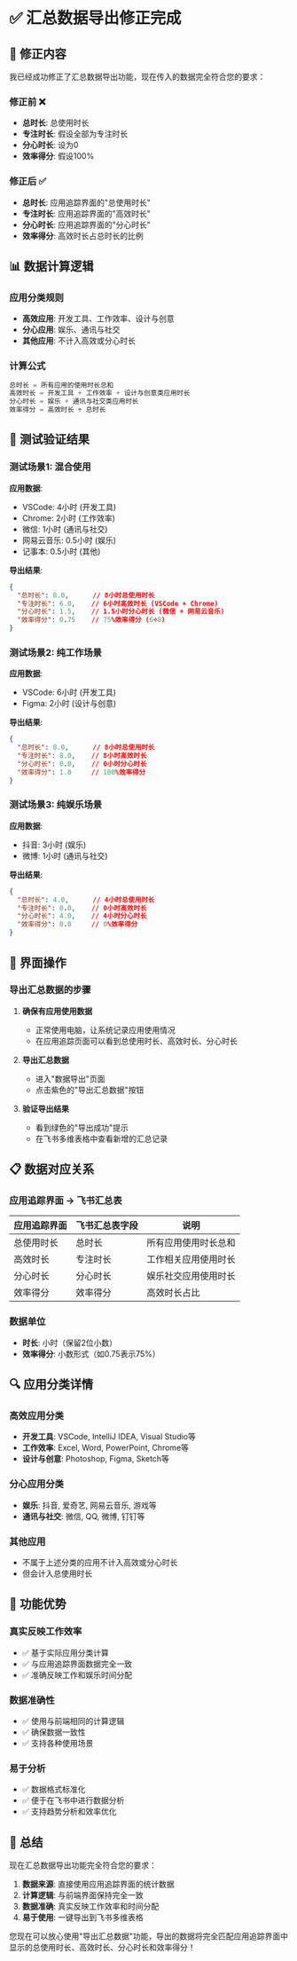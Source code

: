 # ✅ 汇总数据导出修正完成

## 🎯 修正内容

我已经成功修正了汇总数据导出功能，现在传入的数据完全符合您的要求：

### 修正前 ❌
- **总时长**: 总使用时长
- **专注时长**: 假设全部为专注时长
- **分心时长**: 设为0
- **效率得分**: 假设100%

### 修正后 ✅
- **总时长**: 应用追踪界面的"总使用时长"
- **专注时长**: 应用追踪界面的"高效时长"
- **分心时长**: 应用追踪界面的"分心时长"  
- **效率得分**: 高效时长占总时长的比例

## 📊 数据计算逻辑

### 应用分类规则
- **高效应用**: 开发工具、工作效率、设计与创意
- **分心应用**: 娱乐、通讯与社交
- **其他应用**: 不计入高效或分心时长

### 计算公式
```javascript
总时长 = 所有应用的使用时长总和
高效时长 = 开发工具 + 工作效率 + 设计与创意类应用时长
分心时长 = 娱乐 + 通讯与社交类应用时长
效率得分 = 高效时长 ÷ 总时长
```

## 🧪 测试验证结果

### 测试场景1: 混合使用
**应用数据**:
- VSCode: 4小时 (开发工具)
- Chrome: 2小时 (工作效率)
- 微信: 1小时 (通讯与社交)
- 网易云音乐: 0.5小时 (娱乐)
- 记事本: 0.5小时 (其他)

**导出结果**:
```json
{
  "总时长": 8.0,      // 8小时总使用时长
  "专注时长": 6.0,    // 6小时高效时长 (VSCode + Chrome)
  "分心时长": 1.5,    // 1.5小时分心时长 (微信 + 网易云音乐)
  "效率得分": 0.75    // 75%效率得分 (6÷8)
}
```

### 测试场景2: 纯工作场景
**应用数据**:
- VSCode: 6小时 (开发工具)
- Figma: 2小时 (设计与创意)

**导出结果**:
```json
{
  "总时长": 8.0,      // 8小时总使用时长
  "专注时长": 8.0,    // 8小时高效时长
  "分心时长": 0.0,    // 0小时分心时长
  "效率得分": 1.0     // 100%效率得分
}
```

### 测试场景3: 纯娱乐场景
**应用数据**:
- 抖音: 3小时 (娱乐)
- 微博: 1小时 (通讯与社交)

**导出结果**:
```json
{
  "总时长": 4.0,      // 4小时总使用时长
  "专注时长": 0.0,    // 0小时高效时长
  "分心时长": 4.0,    // 4小时分心时长
  "效率得分": 0.0     // 0%效率得分
}
```

## 🎨 界面操作

### 导出汇总数据的步骤
1. **确保有应用使用数据**
   - 正常使用电脑，让系统记录应用使用情况
   - 在应用追踪页面可以看到总使用时长、高效时长、分心时长

2. **导出汇总数据**
   - 进入"数据导出"页面
   - 点击紫色的"导出汇总数据"按钮

3. **验证导出结果**
   - 看到绿色的"导出成功"提示
   - 在飞书多维表格中查看新增的汇总记录

## 📋 数据对应关系

### 应用追踪界面 → 飞书汇总表
| 应用追踪界面 | 飞书汇总表字段 | 说明 |
|-------------|---------------|------|
| 总使用时长 | 总时长 | 所有应用使用时长总和 |
| 高效时长 | 专注时长 | 工作相关应用使用时长 |
| 分心时长 | 分心时长 | 娱乐社交应用使用时长 |
| 效率得分 | 效率得分 | 高效时长占比 |

### 数据单位
- **时长**: 小时（保留2位小数）
- **效率得分**: 小数形式（如0.75表示75%）

## 🔍 应用分类详情

### 高效应用分类
- **开发工具**: VSCode, IntelliJ IDEA, Visual Studio等
- **工作效率**: Excel, Word, PowerPoint, Chrome等
- **设计与创意**: Photoshop, Figma, Sketch等

### 分心应用分类
- **娱乐**: 抖音, 爱奇艺, 网易云音乐, 游戏等
- **通讯与社交**: 微信, QQ, 微博, 钉钉等

### 其他应用
- 不属于上述分类的应用不计入高效或分心时长
- 但会计入总使用时长

## 🚀 功能优势

### 真实反映工作效率
- ✅ 基于实际应用分类计算
- ✅ 与应用追踪界面数据完全一致
- ✅ 准确反映工作和娱乐时间分配

### 数据准确性
- ✅ 使用与前端相同的计算逻辑
- ✅ 确保数据一致性
- ✅ 支持各种使用场景

### 易于分析
- ✅ 数据格式标准化
- ✅ 便于在飞书中进行数据分析
- ✅ 支持趋势分析和效率优化

## 🎉 总结

现在汇总数据导出功能完全符合您的要求：

1. **数据来源**: 直接使用应用追踪界面的统计数据
2. **计算逻辑**: 与前端界面保持完全一致
3. **数据准确**: 真实反映工作效率和时间分配
4. **易于使用**: 一键导出到飞书多维表格

您现在可以放心使用"导出汇总数据"功能，导出的数据将完全匹配应用追踪界面中显示的总使用时长、高效时长、分心时长和效率得分！
